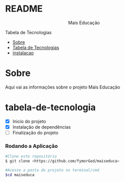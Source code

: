 # README

<p align="center">Mais Educação</p>

Tabela de Tecnologias

<!--ts-->
* [Sobre](#sobre)
* [Tabela de Tecnologias](#tabela-de-tecnologia)
* [instalacao](#instalacao)
<!--te-->

# Sobre
<p>Aqui vai as informações sobre o projeto Mais Educação</p>

# tabela-de-tecnologia

- [x] Inicio do projeto
- [x] Instalação de dependências
- [ ] Finalização do projeto  

### Rodando a Aplicação

```bash
#Clone este repositório
$ git clone <https://github.com/fymorGod/maiseduca>

#Acesse a pasta do projeto no terminal/cmd
$cd maiseduca
```